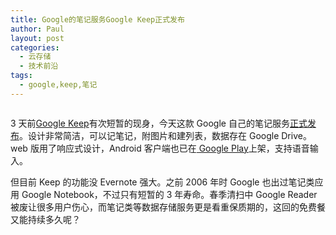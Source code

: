 ```yaml
---
title: Google的笔记服务Google Keep正式发布
author: Paul
layout: post
categories:
  - 云存储
  - 技术前沿
tags:
  - google,keep,笔记
---
```


<p style="text-align: center;">

  <img src="http://img7.chztv.com/blog/2013-0103/google-keep.png" alt="" />

</p>

3 天前<a href="https://drive.google.com/keep/" target="_blank">Google Keep</a>有次短暂的现身，今天这款 Google 自己的笔记服务<a href="http://googleblog.blogspot.com/2013/03/google-keepsave-whats-on-your-mind.html" target="_blank">正式发布</a>。设计非常简洁，可以记笔记，附图片和建列表，数据存在 Google Drive。web 版用了响应式设计，Android 客户端也已在<a href="https://play.google.com/store/apps/details?id=com.google.android.keep" target="_blank"> Google Play</a>上架，支持语音输入。

但目前 Keep 的功能没 Evernote 强大。之前 2006 年时 Google 也出过笔记类应用 Google Notebook，不过只有短暂的 3 年寿命。春季清扫中 Google Reader 被废让很多用户伤心，而笔记类等数据存储服务更是看重保质期的，这回的免费餐又能持续多久呢？